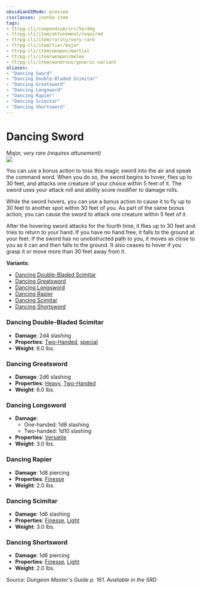 ```yaml
---
obsidianUIMode: preview
cssclasses: json5e-item
tags:
- ttrpg-cli/compendium/src/5e/dmg
- ttrpg-cli/item/attunement/required
- ttrpg-cli/item/rarity/very-rare
- ttrpg-cli/item/tier/major
- ttrpg-cli/item/weapon/martial
- ttrpg-cli/item/weapon/melee
- ttrpg-cli/item/wondrous/generic-variant
aliases: 
- "Dancing Sword"
- "Dancing Double-Bladed Scimitar"
- "Dancing Greatsword"
- "Dancing Longsword"
- "Dancing Rapier"
- "Dancing Scimitar"
- "Dancing Shortsword"
---
```

# Dancing Sword
*Major, very rare (requires attunement)*  
![](/3-Mechanics/CLI/Compendium/items/img/dancing-sword.webp#right)


You can use a bonus action to toss this magic sword into the air and speak the command word. When you do so, the sword begins to hover, flies up to 30 feet, and attacks one creature of your choice within 5 feet of it. The sword uses your attack roll and ability score modifier to damage rolls.

While the sword hovers, you can use a bonus action to cause it to fly up to 30 feet to another spot within 30 feet of you. As part of the same bonus action, you can cause the sword to attack one creature within 5 feet of it.

After the hovering sword attacks for the fourth time, it flies up to 30 feet and tries to return to your hand. If you have no hand free, it falls to the ground at your feet. If the sword has no unobstructed path to you, it moves as close to you as it can and then falls to the ground. It also ceases to hover if you grasp it or move more than 30 feet away from it.

**Variants**:
- [Dancing Double-Bladed Scimitar](#Dancing%20Double-Bladed%20Scimitar)
- [Dancing Greatsword](#Dancing%20Greatsword)
- [Dancing Longsword](#Dancing%20Longsword)
- [Dancing Rapier](#Dancing%20Rapier)
- [Dancing Scimitar](#Dancing%20Scimitar)
- [Dancing Shortsword](#Dancing%20Shortsword)

### Dancing Double-Bladed Scimitar

- **Damage**: 2d4 slashing
- **Properties**: [Two-Handed](/3-Mechanics/CLI/Rules/item-properties.md#Two-Handed), [special](/3-Mechanics/CLI/Rules/item-properties.md#Special%20Weapons)
- **Weight**: 6.0 lbs.

### Dancing Greatsword

- **Damage**: 2d6 slashing
- **Properties**: [Heavy](/3-Mechanics/CLI/Rules/item-properties.md#Heavy), [Two-Handed](/3-Mechanics/CLI/Rules/item-properties.md#Two-Handed)
- **Weight**: 6.0 lbs.

### Dancing Longsword

- **Damage**:
  - One-handed: 1d8 slashing
  - Two-handed: 1d10 slashing
- **Properties**: [Versatile](/3-Mechanics/CLI/Rules/item-properties.md#Versatile)
- **Weight**: 3.0 lbs.

### Dancing Rapier

- **Damage**: 1d8 piercing
- **Properties**: [Finesse](/3-Mechanics/CLI/Rules/item-properties.md#Finesse)
- **Weight**: 2.0 lbs.

### Dancing Scimitar

- **Damage**: 1d6 slashing
- **Properties**: [Finesse](/3-Mechanics/CLI/Rules/item-properties.md#Finesse), [Light](/3-Mechanics/CLI/Rules/item-properties.md#Light)
- **Weight**: 3.0 lbs.

### Dancing Shortsword

- **Damage**: 1d6 piercing
- **Properties**: [Finesse](/3-Mechanics/CLI/Rules/item-properties.md#Finesse), [Light](/3-Mechanics/CLI/Rules/item-properties.md#Light)
- **Weight**: 2.0 lbs.


*Source: Dungeon Master's Guide p. 161. Available in the <span title='Systems Reference Document (5.1)'>SRD</span>*